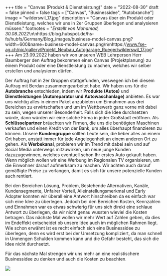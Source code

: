 +++
title = "Canvas (Produkt & Dienstleistung)"
date = "2022-08-30"
draft = false
pinned = false
tags = ["Canvas", "Businessidee", "Autobranche"]
image = "wilderswil_17.jpg"
description = "Canvas über ein Produkt oder Dienstleistung, welches wir uns in 2er Gruppen überlegen und analysieren müssen."
footnotes = "*Erstellt von Mohamad, 30.08.2022*\n\nhttps://blog.hubspot.de/hs-fs/hubfs/Germany/Blog_images/business-model-canvas.png?width=600&name=business-model-canvas.png\n\nhttps://www.fse-ag.ch/pic/gallery/Projekt_Neubau_Autogarage_Rueger/wilderswil_17.jpg"
+++
Am 23.09.2022 haben wir von unseren WEB Lehrperson Herr Baumberger den Auftrag bekommen einen Canvas (Projektplanung) zu einem Produkt oder eine Dienstleistung zu machen, welches wir selber erstellen und analysieren dürfen.

Der Auftrag hat in 2er Gruppen stattgefunden, weswegen ich bei diesem Auftrag mit Berdan zusammengearbeitet habe. Wir haben uns für die **Autobranche** entschieden, indem wir **Produkte (Autos)** und **Dienstleistungen (Autoreparatur und Autowaschanlage)** anbieten. Es war uns wichtig alles in einem Paket anzubieten um Einnahmen aus drei Bereichen zu erwirtschaften und um im Wettbewerb ganz vorne mit dabei zu sein, wegen unserer Besonderheit. Falls sich die Idee durchsetzen würde, dann würden wir eine solche Firma in jeder Großstadt eröffnen. Als **Schlüsselpartner** bräuchten wir Firmen, die uns die benötigten Maschinen verkaufen und einen Kredit von der Bank, um alles überhaupt finanzieren zu können. Unsere **Kundengruppe** sollten Leute sein, die lieber alles an einem Ort haben, anstatt immer für jede Angelegenheit an einem anderen Ort zu gehen. Als **Werbekanal**, probieren wir im Trend mit dabei sein und auf Social Media unterwegs mitzuwirken, um neue junge Kunden dazuzugewinnen, welches eventuell schon Ihr erstes Auto gekauft haben. Wenn möglich wollen wir eine Werbung im Regionalen TV organisieren, um die Einwohner darauf aufmerksam zu machen. Wir achten auch darauf gemäßigte Preise zu verlangen, damit es sich für unsere potenzielle Kunden auch rentiert.

Bei den Bereichen Lösung, Problem, Bestehende Alternativen, Kanäle, Kundensegmente, Unfairer Vorteil, Alleinstellungsmerkmal und Early Adopter konnten wir überall eine Antwort hinschreiben da es einfach war sich eine Idee zu überlegen. Jedoch bei den Bereichen Kosten, Kennzahlen und Einnahmen war es etwas schwierig für uns sich direkt eine schlaue Antwort zu überlegen, da wir nicht genau wussten wieviel die Kosten betragen. Das nächste Mal wollen wir mehr Wert auf Zahlen geben, da dies im Endeffekt entscheidet ob unsere Idee auch im möglichen Rahmen liegt. Wie schon erwähnt ist es recht einfach sich eine Businessidee zu überlegen, denn es wird erst bei der Umsetzung kompliziert, da man schnell in Unmengen Schulden kommen kann und die Gefahr besteht, das sich die Idee nicht durchsetzt.

Für das nächste Mal strengen wir uns mehr an eine realistischere Businessidee zu denken und auch die Kosten zu beachten.

![](https://blog.hubspot.de/hs-fs/hubfs/Germany/Blog_images/business-model-canvas.png?width=600&name=business-model-canvas.png)

![]()